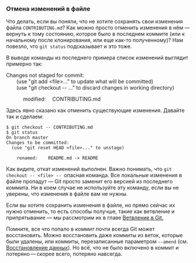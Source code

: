 ### **Отмена изменений в файле**
Что делать, если вы поняли, что не хотите сохранять свои изменения файла `CONTRIBUTING.md`? Как можно просто отменить изменения в нём — вернуть к тому состоянию, которое было в последнем коммите (или к начальному после клонирования, или еще как-то полученному)? Нам повезло, что `git status` подсказывает и это тоже.

В выводе команды из последнего примера список изменений выглядит примерно так:

Changes not staged for commit:  
  &emsp;&emsp;(use "git add \<file>..." to update what will be committed)  
  &emsp;&emsp;(use "git checkout \-- <file>..." to discard changes in working directory)
     
&emsp;&emsp;&emsp;      modified:   &emsp;CONTRIBUTING.md
    
    
Здесь явно сказано как отменить существующие изменения. Давайте так и сделаем:
```
$ git checkout -- CONTRIBUTING.md
$ git status
On branch master
Changes to be committed:
  (use "git reset HEAD <file>..." to unstage)

    renamed:    README.md -> README
```
Как видите, откат изменений выполнен.
Важно понимать, что `git checkout -- <file> -- `опасная команда. Все локальные изменения в файле пропадут — Git просто заменит его версией из последнего коммита. Ни в коем случае не используйте эту команду, если вы не уверены, что изменения в файле вам не нужны.

Если вы хотите сохранить изменения в файле, но прямо сейчас их нужно отменить, то есть способы получше, такие как ветвление и припрятывание — мы рассмотрим их в главе
[Ветвление в Git.](https://git-scm.com/book/ru/v2/ch00/ch03-git-branching)

Помните, все что попало в *коммит* почти всегда Git может восстановить. Можно восстановить даже коммиты из веток, которые были удалены, или коммиты, перезаписанные параметром `--amend` (см. [Восстановление данных](https://git-scm.com/book/ru/v2/ch00/r_data_recovery)). Но всё, что не было включено в коммит и потеряно — скорее всего, потеряно навсегда.
